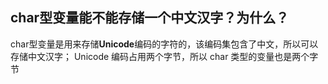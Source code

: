 ## char型变量能不能存储一个中文汉字？为什么？
char型变量是用来存储**Unicode**编码的字符的，该编码集包含了中文，所以可以存储中文汉字；
Unicode 编码占用两个字节，所以 char 类型的变量也是两个字节


